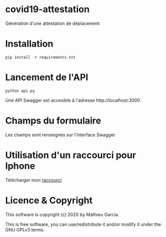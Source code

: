 # covid19-attestation

Génération d'une attestation de déplacement


# Installation 

```
pip install -r requirements.txt
```

# Lancement de l'API

```
python api.py
```

Une API Swagger est accesible à l'adresse http://localhost:3000

# Champs du formulaire

Les champs sont renseignés sur l'interface Swagger

# Utilisation d'un raccourci pour Iphone

Télécharger mon [raccourci](https://www.icloud.com/shortcuts/c3af343170f6461abcb1bf7d85c470a8)

# Licence & Copyright

This software is copyright (c) 2020 by Mathieu Garcia.

This is free software, you can use/redistribute it and/or modify it under the GNU GPLv3 terms.